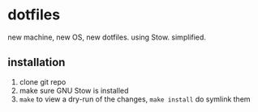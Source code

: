 # dotfiles

new machine, new OS, new dotfiles. using Stow. simplified.

## installation

1. clone git repo
2. make sure GNU Stow is installed
3. `make` to view a dry-run of the changes, `make install` do symlink them
